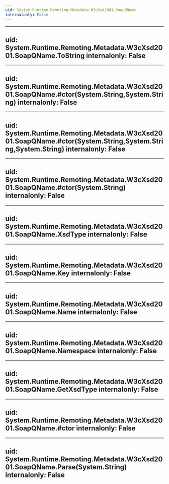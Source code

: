 ```yaml
---
uid: System.Runtime.Remoting.Metadata.W3cXsd2001.SoapQName
internalonly: False
---
```


---
uid: System.Runtime.Remoting.Metadata.W3cXsd2001.SoapQName.ToString
internalonly: False
---

---
uid: System.Runtime.Remoting.Metadata.W3cXsd2001.SoapQName.#ctor(System.String,System.String)
internalonly: False
---

---
uid: System.Runtime.Remoting.Metadata.W3cXsd2001.SoapQName.#ctor(System.String,System.String,System.String)
internalonly: False
---

---
uid: System.Runtime.Remoting.Metadata.W3cXsd2001.SoapQName.#ctor(System.String)
internalonly: False
---

---
uid: System.Runtime.Remoting.Metadata.W3cXsd2001.SoapQName.XsdType
internalonly: False
---

---
uid: System.Runtime.Remoting.Metadata.W3cXsd2001.SoapQName.Key
internalonly: False
---

---
uid: System.Runtime.Remoting.Metadata.W3cXsd2001.SoapQName.Name
internalonly: False
---

---
uid: System.Runtime.Remoting.Metadata.W3cXsd2001.SoapQName.Namespace
internalonly: False
---

---
uid: System.Runtime.Remoting.Metadata.W3cXsd2001.SoapQName.GetXsdType
internalonly: False
---

---
uid: System.Runtime.Remoting.Metadata.W3cXsd2001.SoapQName.#ctor
internalonly: False
---

---
uid: System.Runtime.Remoting.Metadata.W3cXsd2001.SoapQName.Parse(System.String)
internalonly: False
---
